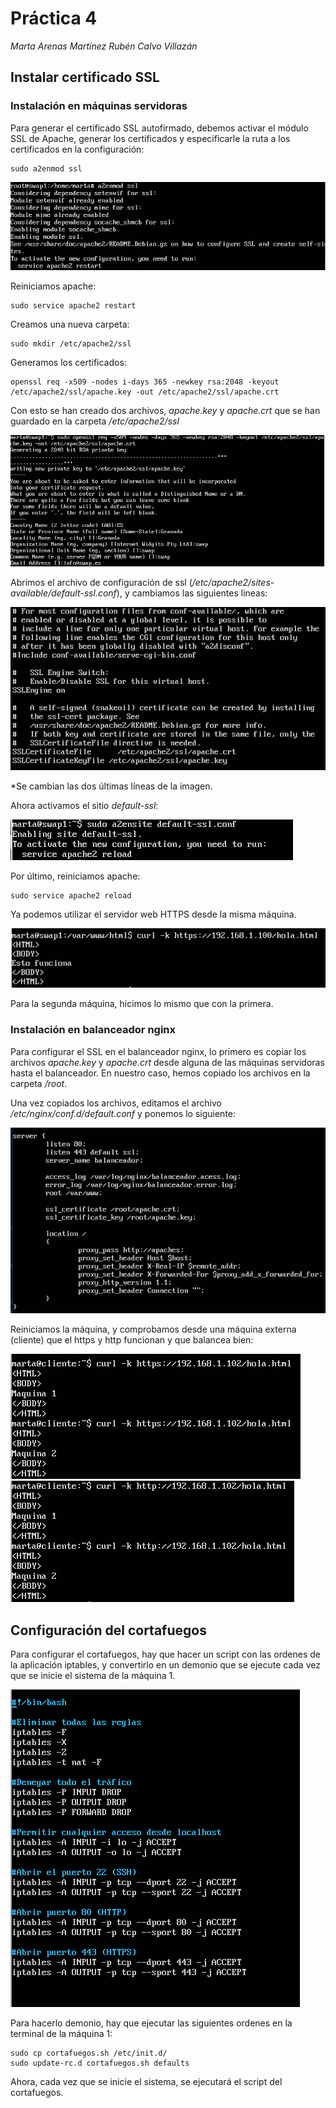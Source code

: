 # Práctica 4

*Marta Arenas Martínez*
*Rubén Calvo Villazán*

## Instalar certificado SSL

### Instalación en máquinas servidoras
Para generar el certificado SSL autofirmado, debemos activar el módulo SSL de Apache, generar los certificados y especificarle la ruta a los certificados en la configuración:

```shell
sudo a2enmod ssl
```
![](./images/activar-modulo-ssl.png )

Reiniciamos apache:

```shell
sudo service apache2 restart
```

Creamos una nueva carpeta:

```shell
sudo mkdir /etc/apache2/ssl
```

Generamos los certificados:

```shell
openssl req -x509 -nodes i-days 365 -newkey rsa:2048 -keyout
/etc/apache2/ssl/apache.key -out /etc/apache2/ssl/apache.crt
```
Con esto se han creado dos archivos, *apache.key* y *apache.crt* que se han guardado en la carpeta */etc/apache2/ssl*

![](./images/ruta-de-certificados.png)

Abrimos el archivo de configuración de ssl (*/etc/apache2/sites-available/default-ssl.conf*), y cambiamos las siguientes lineas:

![](./images/archivo-configuracion-ssl.png)

*Se cambian las dos últimas líneas de la imagen.

Ahora activamos el sitio *default-ssl*:

![](./images/activar-default-ssl.png)

Por último, reiniciamos apache:

```shell
sudo service apache2 reload
```

Ya podemos utilizar el servidor web HTTPS desde la misma máquina.

![](./images/https-funcionando.png)

Para la segunda máquina, hicimos lo mismo que con la primera.

### Instalación en balanceador nginx

Para configurar el SSL en el balanceador nginx, lo primero es copiar los archivos *apache.key* y *apache.crt* desde alguna de las máquinas servidoras hasta el balanceador. En nuestro caso, hemos copiado los archivos en la carpeta */root*.

Una vez copiados los archivos, editamos el archivo */etc/nginx/conf.d/default.conf* y ponemos lo siguiente:

![](./images/ssl-nginx.png)

Reiniciamos la máquina, y comprobamos desde una máquina externa (cliente) que el https y http funcionan y que balancea bien:

![](./images/https-funciona-desde-cliente.png)
![](./images/http-funciona-desde-cliente.png)

## Configuración del cortafuegos

Para configurar el cortafuegos, hay que hacer un script con las ordenes de la aplicación iptables, y convertirlo en un demonio que se ejecute cada vez que se inicie el sistema de la máquina 1.

![](./images/cortafuegos-maquina-1.png)

Para hacerlo demonio, hay que ejecutar las siguientes ordenes en la terminal de la máquina 1:

```shell
sudo cp cortafuegos.sh /etc/init.d/
sudo update-rc.d cortafuegos.sh defaults
```

Ahora, cada vez que se inicie el sistema, se ejecutará el script del cortafuegos.



